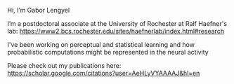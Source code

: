 Hi, I’m Gabor Lengyel

I’m a postdoctoral associate at the University of Rochester at Ralf Haefner's lab: https://www2.bcs.rochester.edu/sites/haefnerlab/index.html#research

I've been working on perceptual and statistical learning and how probabilistic computations might be represented in the neural activity

Please check out my publications here: https://scholar.google.com/citations?user=AeHLyVYAAAAJ&hl=en

